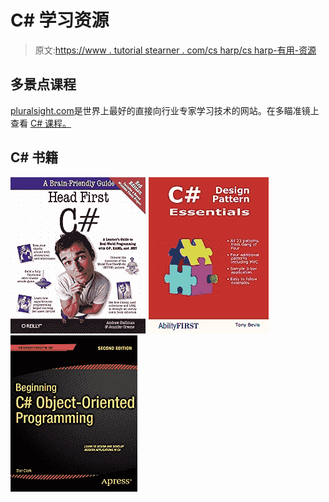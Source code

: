 # C# 学习资源

> 原文:[https://www . tutorial stearner . com/cs harp/cs harp-有用-资源](https://www.tutorialsteacher.com/csharp/csharp-useful-resources)

## 多景点课程

[pluralsight.com](https://pluralsight.pxf.io/V02D3)是世界上最好的直接向行业专家学习技术的网站。在多瞄准镜上查看 [C# 课程。](https://pluralsight.pxf.io/AooYLj)

## C# 书籍

[![](img/4faf4a8c8c5d053e1247a2a2001999e7.png)](https://amzn.to/2OJ2rKZ) ![](img/3a4f8bcd552fb10c1dc8b16b90b7c9ea.png)[![](img/fa218231f89b498567a40683ad0a334b.png)](https://amzn.to/30XesPe) ![](img/7fb138edd6e5ffd11599fdd8bba3f8ce.png)[![](img/6d6644d9f6156fb7125eb86c31e1b1c6.png)](https://amzn.to/3lv0gqc) ![](img/19e0ca60be179553f895e4747ec7fa60.png)